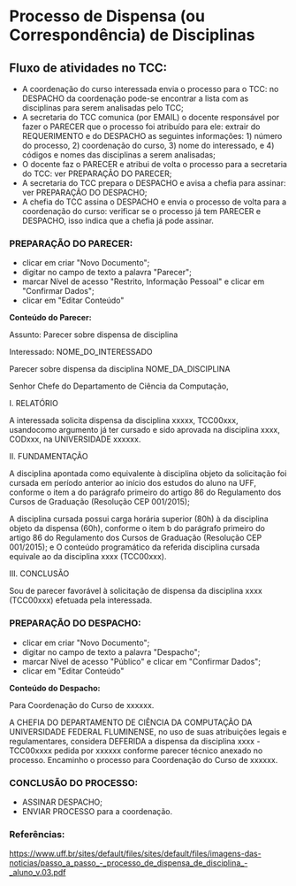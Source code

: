 # Processo de Dispensa (ou Correspondência) de Disciplinas

## Fluxo de atividades no TCC:
- A coordenação do curso interessada envia o processo para o TCC: no DESPACHO da coordenação pode-se encontrar a lista com as disciplinas para serem analisadas pelo TCC;
- A secretaria do TCC comunica (por EMAIL) o docente responsável por fazer o PARECER que o processo foi atribuído para ele: extrair do REQUERIMENTO e do DESPACHO as seguintes informações: 1) número do processo, 2) coordenação do curso, 3) nome do interessado, e 4) códigos e nomes das disciplinas a serem analisadas;
- O docente faz o PARECER e atribui de volta o processo para a secretaria do TCC: ver PREPARAÇÃO DO PARECER;
- A secretaria do TCC prepara o DESPACHO e avisa a chefia para assinar: ver PREPARAÇÃO DO DESPACHO;
- A chefia do TCC assina o DESPACHO e envia o processo de volta para a coordenação do curso: verificar se o processo já tem PARECER e DESPACHO, isso indica que a chefia já pode assinar.


### PREPARAÇÃO DO PARECER:
- clicar em criar "Novo Documento";
- digitar no campo de texto a palavra "Parecer";
- marcar Nível de acesso "Restrito, Informação Pessoal" e clicar em "Confirmar Dados";
- clicar em "Editar Conteúdo"

**Conteúdo do Parecer:**

Assunto: Parecer sobre dispensa de disciplina

Interessado: NOME_DO_INTERESSADO

Parecer sobre dispensa da disciplina NOME_DA_DISCIPLINA

Senhor Chefe do Departamento de Ciência da Computação,

I. RELATÓRIO

A interessada solicita dispensa da disciplina xxxxx, TCC00xxx, usandocomo argumento já ter cursado e sido aprovada na disciplina xxxx, CODxxx, na UNIVERSIDADE xxxxxx.

II. FUNDAMENTAÇÃO

A disciplina apontada como equivalente à disciplina objeto da solicitação foi cursada em período anterior ao início dos estudos do aluno na UFF, conforme o item a do parágrafo primeiro do artigo 86 do Regulamento dos Cursos de Graduação (Resolução CEP 001/2015);

A disciplina cursada possui carga horária superior (80h) à da disciplina objeto da dispensa (60h), conforme o item b do parágrafo primeiro do artigo 86 do Regulamento dos Cursos de Graduação (Resolução CEP 001/2015); e
O conteúdo programático da referida disciplina cursada equivale ao da disciplina xxxx (TCC00xxx).

III. CONCLUSÃO

Sou de parecer favorável à solicitação de dispensa da disciplina xxxx (TCC00xxx) efetuada pela interessada.


### PREPARAÇÃO DO DESPACHO:
- clicar em criar "Novo Documento";
- digitar no campo de texto a palavra "Despacho";
- marcar Nível de acesso "Público" e clicar em "Confirmar Dados";
- clicar em "Editar Conteúdo"

**Conteúdo do Despacho:**

Para Coordenação do Curso de xxxxxx.

A CHEFIA DO DEPARTAMENTO DE CIÊNCIA DA COMPUTAÇÃO DA UNIVERSIDADE FEDERAL FLUMINENSE, no uso de suas atribuições legais e regulamentares, considera DEFERIDA a dispensa da disciplina xxxx - TCC00xxxx pedida por xxxxxx conforme parecer técnico anexado no processo. Encaminho o processo para Coordenação do Curso de xxxxxx.


### CONCLUSÃO DO PROCESSO:
- ASSINAR DESPACHO;
- ENVIAR PROCESSO para a coordenação.
 

### Referências:
https://www.uff.br/sites/default/files/sites/default/files/imagens-das-noticias/passo_a_passo_-_processo_de_dispensa_de_disciplina_-_aluno_v.03.pdf